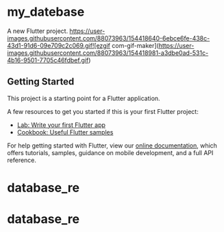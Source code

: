 # my_datebase

A new Flutter project.
https://user-images.githubusercontent.com/88073963/154418640-6ebce6fe-438c-43d1-91d6-09e709c2c069.gif![ezgif com-gif-maker](https://user-images.githubusercontent.com/88073963/154418981-a3dbe0ad-531c-4b16-9501-7705c46fdbef.gif)

## Getting Started

This project is a starting point for a Flutter application.

A few resources to get you started if this is your first Flutter project:

- [Lab: Write your first Flutter app](https://flutter.dev/docs/get-started/codelab)
- [Cookbook: Useful Flutter samples](https://flutter.dev/docs/cookbook)

For help getting started with Flutter, view our
[online documentation](https://flutter.dev/docs), which offers tutorials,
samples, guidance on mobile development, and a full API reference.
# database_re
# database_re
